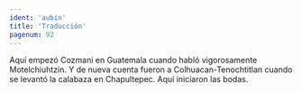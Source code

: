 ```yaml
---
ident: 'aubin'
title: 'Traducción'
pagenum: 92
---
```

Aquí empezó Cozmani en Guatemala cuando habló vigorosamente Motelchiuhtzin.
Y de nueva cuenta  fueron a Colhuacan-Tenochtitlan cuando se levantó la calabaza en Chapultepec.
Aquí iniciaron las bodas.

